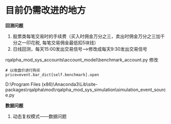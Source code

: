 # 目前仍需改进的地方

**回测问题**

1. 股票类每笔交易时的手续费（买入时佣金万分之三，卖出时佣金万分之三加千分之一印花税, 每笔交易佣金最低扣5块钱）
2. 日线回测，每天15:00发出交易信号——&gt;修改成每天9:30发出交易信号

rqalpha\_mod\_sys\_accounts\account\_model\benchmark\_account.py  修改

```
# 以收盘价进行购买
price=event.bar_dict[self.benchmark].open
```

D:\Program Files \(x86\)\Anaconda3\Lib\site-packages\rqalpha\mod\rqalpha\_mod\_sys\_simulation\simulation\_event\_source.py



**数据问题**

1. 动态复权模式——数据问题

# 



